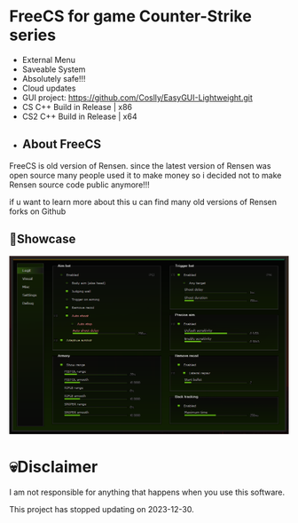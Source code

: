 # FreeCS for game Counter-Strike series
- External Menu
- Saveable System
- Absolutely safe!!!
- Cloud updates
- GUI project: https://github.com/Coslly/EasyGUI-Lightweight.git
- CS C++ Build in Release | x86
- CS2 C++ Build in Release | x64
- ## About FreeCS
FreeCS is old version of Rensen. since the latest version of Rensen was open source many people used it to make money so i decided not to make Rensen source code public anymore!!!

if u want to learn more about this u can find many old versions of Rensen forks on Github
## 🤩Showcase
![image](https://github.com/Coslly/FreeCS/blob/main/Show.png?raw=true)
# 💀Disclaimer
I am not responsible for anything that happens when you use this software.

This project has stopped updating on 2023-12-30.
